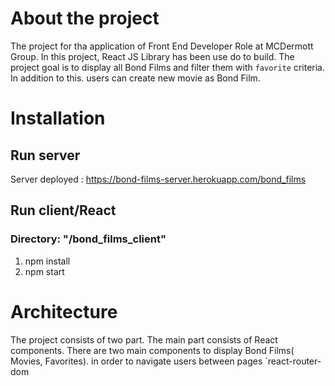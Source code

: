 # About the project
 The project for tha application of Front End Developer Role at MCDermott Group.
 In this project, React JS Library has been use do to build. The project goal is to display all Bond Films and filter them with `favorite` criteria. In addition to this. users can create new movie as Bond Film.

 # Installation
 ## Run server
Server deployed : https://bond-films-server.herokuapp.com/bond_films 

## Run client/React 

### Directory: "/bond_films_client"
1. npm install
2. npm start

# Architecture

The project consists of two part. The main part consists of React components. There are two main components to display Bond Films( Movies, Favorites). in order to navigate users between pages `react-router-dom  


